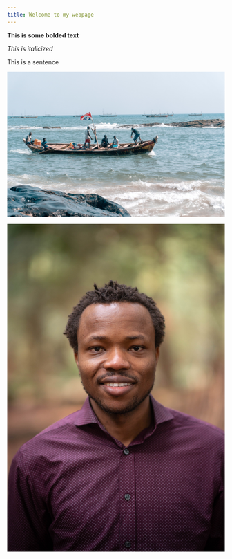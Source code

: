```yaml
---
title: Welcome to my webpage
---
```


**This is some bolded text**

_This is italicized_

This is a sentence

![Ocean](images/pexels-seyiram-kweku-3561109.jpg)

![Samuel](images/samuel.jpg)

